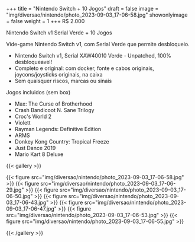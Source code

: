 +++
title = "Nintendo Switch + 10 Jogos"
draft = false
image = "img/diversao/nintendo/photo_2023-09-03_17-06-58.jpg"
showonlyimage = false
weight = 1
+++
<span class="price">R$ 2.000</span>

Nintendo Switch v1 Serial Verde + 10 Jogos

<!--more-->

Vide-game Nintendo Switch v1, com Serial Verde que permite desbloqueio.

- Nintendo Switch v1, Serial XAW40010 Verde - Unpatched, 100% desbloqueavel!
- Completo e original: com docker, fonte e cabos originais, joycons/joysticks originais, na caixa
- Sem quaisquer riscos, marcas ou sinais 

Jogos incluidos (sem box)
- Max: The Curse of Brotherhood
- Crash Bandicoot N. Sane Trilogy
- Croc's World 2
- Violett
- Rayman Legends: Definitive Edition
- ARMS
- Donkey Kong Country: Tropical Freeze
- Just Dance 2019
- Mario Kart 8 Deluxe


{{< gallery >}}

{{< figure src="img/diversao/nintendo/photo_2023-09-03_17-06-58.jpg" >}}
{{< figure src="img/diversao/nintendo/photo_2023-09-03_17-06-29.jpg" >}}
{{< figure src="img/diversao/nintendo/photo_2023-09-03_17-06-50.jpg" >}}
{{< figure src="img/diversao/nintendo/photo_2023-09-03_17-06-43.jpg" >}}
{{< figure src="img/diversao/nintendo/photo_2023-09-03_17-06-47.jpg" >}}
{{< figure src="img/diversao/nintendo/photo_2023-09-03_17-06-53.jpg" >}}
{{< figure src="img/diversao/nintendo/photo_2023-09-03_17-06-55.jpg" >}}

{{< /gallery >}}
